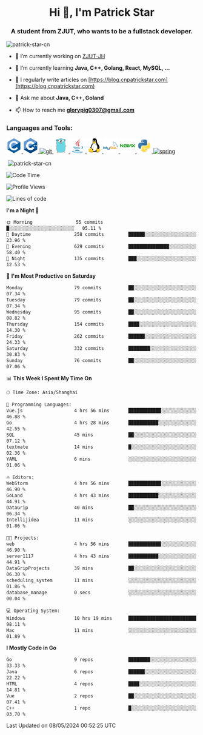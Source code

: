 <h1 align="center">Hi 👋, I'm Patrick Star</h1>
<h3 align="center">A student from ZJUT, who wants to be a fullstack developer.</h3>

<p align="left"> <img src="https://komarev.com/ghpvc/?username=patrick-star-cn&label=Profile%20views&color=0e75b6&style=flat" alt="patrick-star-cn" /> </p>

- 🔭 I’m currently working on [ZJUT-JH](https://github.com/zjutjh)

- 🌱 I’m currently learning **Java, C++, Golang, React, MySQL, ...**

- 📝 I regularly write articles on [https://blog.cnpatrickstar.com](https://blog.cnpatrickstar.com)

- 💬 Ask me about **Java, C++, Goland**

- 📫 How to reach me **glorypig0307@gmail.com**


<h3 align="left">Languages and Tools:</h3>
<p align="left"> 
  <a href="https://www.cprogramming.com/" target="_blank" rel="noreferrer"> 
    <img src="https://raw.githubusercontent.com/devicons/devicon/master/icons/c/c-original.svg" alt="c" width="40" height="40"/> 
  </a> 
  <a href="https://www.w3schools.com/cpp/" target="_blank" rel="noreferrer"> 
    <img src="https://raw.githubusercontent.com/devicons/devicon/master/icons/cplusplus/cplusplus-original.svg" alt="cplusplus" width="40" height="40"/> 
  </a> 
  <a href="https://git-scm.com/" target="_blank" rel="noreferrer"> 
    <img src="https://www.vectorlogo.zone/logos/git-scm/git-scm-icon.svg" alt="git" width="40" height="40"/> 
  </a> 
  <a href="https://golang.org" target="_blank" rel="noreferrer"> 
    <img src="https://raw.githubusercontent.com/devicons/devicon/master/icons/go/go-original.svg" alt="go" width="40" height="40"/> 
  </a> 
  <a href="https://www.java.com" target="_blank" rel="noreferrer"> 
    <img src="https://raw.githubusercontent.com/devicons/devicon/master/icons/java/java-original.svg" alt="java" width="40" height="40"/> 
  </a> 
  <a href="https://www.linux.org/" target="_blank" rel="noreferrer"> 
    <img src="https://raw.githubusercontent.com/devicons/devicon/master/icons/linux/linux-original.svg" alt="linux" width="40" height="40"/> 
  </a> 
  <a href="https://www.mysql.com/" target="_blank" rel="noreferrer"> 
    <img src="https://raw.githubusercontent.com/devicons/devicon/master/icons/mysql/mysql-original-wordmark.svg" alt="mysql" width="40" height="40"/> 
  </a> 
  <a href="https://www.nginx.com" target="_blank" rel="noreferrer"> 
    <img src="https://raw.githubusercontent.com/devicons/devicon/master/icons/nginx/nginx-original.svg" alt="nginx" width="40" height="40"/> 
  </a> 
  <a href="https://www.python.org" target="_blank" rel="noreferrer"> 
    <img src="https://raw.githubusercontent.com/devicons/devicon/master/icons/python/python-original.svg" alt="python" width="40" height="40"/> 
  </a> 
  <a href="https://spring.io/" target="_blank" rel="noreferrer"> 
    <img src="https://www.vectorlogo.zone/logos/springio/springio-icon.svg" alt="spring" width="40" height="40"/> 
  </a>
</p>

<p>&nbsp;<img align="center" src="https://github-readme-stats.vercel.app/api?username=patrick-star-cn&show_icons=true&locale=en" alt="patrick-star-cn" /></p>

<!--START_SECTION:waka-->
![Code Time](http://img.shields.io/badge/Code%20Time-734%20hrs%2027%20mins-blue)

![Profile Views](http://img.shields.io/badge/Profile%20Views-0-blue)

![Lines of code](https://img.shields.io/badge/From%20Hello%20World%20I%27ve%20Written-5.2%20million%20lines%20of%20code-blue)

**I'm a Night 🦉** 

```text
🌞 Morning                55 commits          █░░░░░░░░░░░░░░░░░░░░░░░░   05.11 % 
🌆 Daytime                258 commits         ██████░░░░░░░░░░░░░░░░░░░   23.96 % 
🌃 Evening                629 commits         ███████████████░░░░░░░░░░   58.40 % 
🌙 Night                  135 commits         ███░░░░░░░░░░░░░░░░░░░░░░   12.53 % 
```
📅 **I'm Most Productive on Saturday** 

```text
Monday                   79 commits          ██░░░░░░░░░░░░░░░░░░░░░░░   07.34 % 
Tuesday                  79 commits          ██░░░░░░░░░░░░░░░░░░░░░░░   07.34 % 
Wednesday                95 commits          ██░░░░░░░░░░░░░░░░░░░░░░░   08.82 % 
Thursday                 154 commits         ████░░░░░░░░░░░░░░░░░░░░░   14.30 % 
Friday                   262 commits         ██████░░░░░░░░░░░░░░░░░░░   24.33 % 
Saturday                 332 commits         ████████░░░░░░░░░░░░░░░░░   30.83 % 
Sunday                   76 commits          ██░░░░░░░░░░░░░░░░░░░░░░░   07.06 % 
```


📊 **This Week I Spent My Time On** 

```text
🕑︎ Time Zone: Asia/Shanghai

💬 Programming Languages: 
Vue.js                   4 hrs 56 mins       ████████████░░░░░░░░░░░░░   46.88 % 
Go                       4 hrs 28 mins       ███████████░░░░░░░░░░░░░░   42.55 % 
SQL                      45 mins             ██░░░░░░░░░░░░░░░░░░░░░░░   07.12 % 
textmate                 14 mins             █░░░░░░░░░░░░░░░░░░░░░░░░   02.36 % 
YAML                     6 mins              ░░░░░░░░░░░░░░░░░░░░░░░░░   01.06 % 

🔥 Editors: 
WebStorm                 4 hrs 56 mins       ████████████░░░░░░░░░░░░░   46.90 % 
GoLand                   4 hrs 43 mins       ███████████░░░░░░░░░░░░░░   44.91 % 
DataGrip                 40 mins             ██░░░░░░░░░░░░░░░░░░░░░░░   06.34 % 
Intellijidea             11 mins             ░░░░░░░░░░░░░░░░░░░░░░░░░   01.86 % 

🐱‍💻 Projects: 
web                      4 hrs 56 mins       ████████████░░░░░░░░░░░░░   46.90 % 
server1117               4 hrs 43 mins       ███████████░░░░░░░░░░░░░░   44.91 % 
DataGripProjects         39 mins             ██░░░░░░░░░░░░░░░░░░░░░░░   06.30 % 
scheduling_system        11 mins             ░░░░░░░░░░░░░░░░░░░░░░░░░   01.86 % 
database_manage          0 secs              ░░░░░░░░░░░░░░░░░░░░░░░░░   00.04 % 

💻 Operating System: 
Windows                  10 hrs 19 mins      █████████████████████████   98.11 % 
Mac                      11 mins             ░░░░░░░░░░░░░░░░░░░░░░░░░   01.89 % 
```

**I Mostly Code in Go** 

```text
Go                       9 repos             ████████░░░░░░░░░░░░░░░░░   33.33 % 
Java                     6 repos             ██████░░░░░░░░░░░░░░░░░░░   22.22 % 
HTML                     4 repos             ████░░░░░░░░░░░░░░░░░░░░░   14.81 % 
Vue                      2 repos             ██░░░░░░░░░░░░░░░░░░░░░░░   07.41 % 
C++                      1 repo              █░░░░░░░░░░░░░░░░░░░░░░░░   03.70 % 
```




 Last Updated on 08/05/2024 00:52:25 UTC
<!--END_SECTION:waka-->
